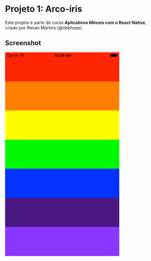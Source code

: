 # Projeto 1: Arco-íris

Este projeto é parte do curso **Aplicativos Móveis com o React Native**, criado por Renan Martins (@nbkhope).

## Screenshot

![Arco-íris App](./screenshot.png)
